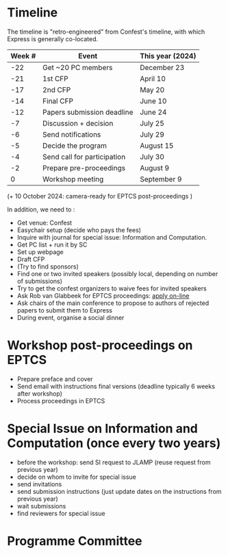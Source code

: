 
# Timeline

The timeline is "retro-engineered" from Confest's timeline, with which Express is generally co-located.


Week # | Event                            | This year (2024)
------ | -------------------------------- | ----------------
-22    | Get ~20 PC members               | December 23
-21    | 1st CFP                          | April 10
-17    | 2nd CFP                          | May 20
-14    | Final CFP                        | June 10
-12    | Papers submission deadline       | June 24
-7     | Discussion + decision            | July 25 
-6     | Send notifications               | July 29
-5     | Decide the program               | August 15
-4     | Send call for participation      | July 30
-2     | Prepare pre-proceedings          | August 9
0      | Workshop meeting                 | September 9

(+ 10 October 2024: camera-ready for EPTCS post-proceedings )

In addition, we need to :
- Get venue: Confest
- Easychair setup (decide who pays the fees)
- Inquire with journal for special issue: Information and Computation.
- Get PC list + run it by SC
- Set up webpage
- Draft CFP 
- (Try to find sponsors)
- Find one or two invited speakers (possibly local, depending on number of submissions)
- Try to get the confest organizers to waive fees for invited speakers 
- Ask Rob van Glabbeek for EPTCS proceedings: [apply on-line](http://apply.eptcs.org/)
- Ask chairs of the main conference to propose to authors of rejected papers to submit them to Express
- During event, organise a social dinner


# Workshop post-proceedings on EPTCS

- Prepare preface and cover
- Send email with instructions final versions (deadline typically 6 weeks after workshop)
- Process proceedings in EPTCS

# Special Issue on Information and Computation (once every two years)

- before the workshop: send SI request to JLAMP (reuse request from previous year)
- decide on whom to invite for special issue
- send invitations
- send submission instructions (just update dates on the instructions from previous year)
- wait submissions
- find reviewers for special issue

# Programme Committee


